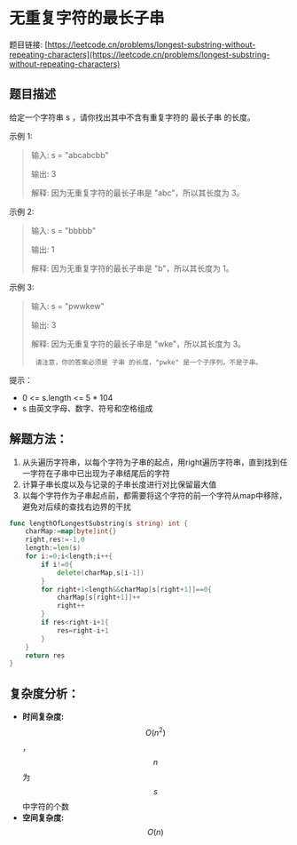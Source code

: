 # 无重复字符的最长子串

题目链接: [https://leetcode.cn/problems/longest-substring-without-repeating-characters](https://leetcode.cn/problems/longest-substring-without-repeating-characters)

## 题目描述

给定一个字符串 s ，请你找出其中不含有重复字符的 最长子串 的长度。

示例 1:

> 输入: s = "abcabcbb"
>
> 输出: 3 
>
>解释: 因为无重复字符的最长子串是 "abc"，所以其长度为 3。

示例 2:

> 输入: s = "bbbbb"
>
> 输出: 1
>
> 解释: 因为无重复字符的最长子串是 "b"，所以其长度为 1。

示例 3:

> 输入: s = "pwwkew"
>
> 输出: 3
>
> 解释: 因为无重复字符的最长子串是 "wke"，所以其长度为 3。
>
>      请注意，你的答案必须是 子串 的长度，"pwke" 是一个子序列，不是子串。
 

提示：

- 0 <= s.length <= 5 * 104
- s 由英文字母、数字、符号和空格组成

## 解题方法：

1. 从头遍历字符串，以每个字符为子串的起点，用right遍历字符串，直到找到任一字符在子串中已出现为子串结尾后的字符
2. 计算子串长度以及与记录的子串长度进行对比保留最大值
3. 以每个字符作为子串起点前，都需要将这个字符的前一个字符从map中移除，避免对后续的查找右边界的干扰

```go
func lengthOfLongestSubstring(s string) int {
    charMap:=map[byte]int{}
    right,res:=-1,0
    length:=len(s)
    for i:=0;i<length;i++{
        if i!=0{
            delete(charMap,s[i-1])
        }
        for right+1<length&&charMap[s[right+1]]==0{
            charMap[s[right+1]]++
            right++
        }
        if res<right-i+1{
            res=right-i+1
        }
    }
    return res
}
```

## 复杂度分析：

* **时间复杂度:** $$O(n^2)$$，$$n$$为$$s$$中字符的个数
* **空间复杂度:** $$O(n)$$
